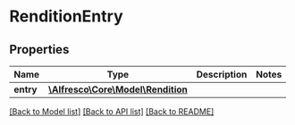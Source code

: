 # RenditionEntry

## Properties
Name | Type | Description | Notes
------------ | ------------- | ------------- | -------------
**entry** | [**\Alfresco\Core\Model\Rendition**](Rendition.md) |  | 

[[Back to Model list]](../README.md#documentation-for-models) [[Back to API list]](../README.md#documentation-for-api-endpoints) [[Back to README]](../README.md)



